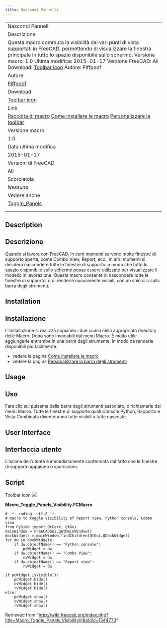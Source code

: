 ```yaml
---
title: Nascondi Pannelli
---
```


|                                                                                                                                                                                                                                                                                                                                                                                   |
| --------------------------------------------------------------------------------------------------------------------------------------------------------------------------------------------------------------------------------------------------------------------------------------------------------------------------------------------------------------------------------- |
| Nascondi Pannelli                                                                                                                                                                                                                                                                                                                                                                 |
| Descrizione                                                                                                                                                                                                                                                                                                                                                                       |
| Questa macro commuta la visibilità dai vari punti di vista supportati in FreeCAD, permettendo di visualizzare la finestra principale in tutto lo spazio disponibile sullo schermo. Versione macro: 1.0 Ultima modifica: 2015-01-17 Versione FreeCAD: All Download: [Toolbar icon](https://www.freecadweb.org/wiki/images/d/d0/Macro_Toggle_Views_Visibility.png) Autore: Piffpoof |
| Autore                                                                                                                                                                                                                                                                                                                                                                            |
| [Piffpoof](/User:Piffpoof "User:Piffpoof")                                                                                                                                                                                                                                                                                                                                        |
| Download                                                                                                                                                                                                                                                                                                                                                                          |
| [Toolbar icon](https://www.freecadweb.org/wiki/images/d/d0/Macro_Toggle_Views_Visibility.png)                                                                                                                                                                                                                                                                                     |
| Link                                                                                                                                                                                                                                                                                                                                                                              |
| [Raccolta di macro](/Macros_recipes/it "Macros recipes/it") [Come installare le macro](/How_to_install_macros/it "How to install macros/it") [Personalizzare la toolbar](/Customize_Toolbars/it "Customize Toolbars/it")                                                                                                                                                          |
| Versione macro                                                                                                                                                                                                                                                                                                                                                                    |
| 1.0                                                                                                                                                                                                                                                                                                                                                                               |
| Data ultima modifica                                                                                                                                                                                                                                                                                                                                                              |
| 2015-01-17                                                                                                                                                                                                                                                                                                                                                                        |
| Versioni di FreeCAD                                                                                                                                                                                                                                                                                                                                                               |
| All                                                                                                                                                                                                                                                                                                                                                                               |
| Scorciatoia                                                                                                                                                                                                                                                                                                                                                                       |
| _Nessuna_                                                                                                                                                                                                                                                                                                                                                                         |
| Vedere anche                                                                                                                                                                                                                                                                                                                                                                      |
| [Toggle_Panels](https://forum.freecadweb.org/viewtopic.php?f=22&t=30450&hilit=Toggle_Panels)                                                                                                                                                                                                                                                                                      |
|                                                                                                                                                                                                                                                                                                                                                                                   |
|                                                                                                                                                                                                                                                                                                                                                                                   |

## Description

## Descrizione

Quando si lavora con FreeCAD, in certi momenti servono molte finestre di supporto aperte, come Combo View, Report, ecc., in altri momenti si desidera nascondere tutte le finestre di supporto in modo che tutto lo spazio disponibile sullo schermo possa essere utilizzato per visualizzare il modello in lavorazione. Questa macro consente di nascondere tutte le finestre di supporto, o di renderle nuovamente visibili, con un solo clic sulla barra degli strumenti.

## Installation

## Installazione

L'installazione si realizza copiando i due codici nella appropriata directory delle Macro. Dopo sono invocabili dal menu Macro. È molto utile aggiungerle entrambe in una barra degli strumente, in modo da renderle disponibili più facilmente.

- vedere la pagina [Come installare le macro](/How_to_install_macros/it "How to install macros/it")
- vedere la pagina [Personalizzare la barra degli strumenti](/Customize_Toolbars/it "Customize Toolbars/it")

## Usage

## Uso

Fare clic sul pulsante della barra degli strumenti associato, o richiamarle dal menu Macro. Tutte le finestre di supporto quali Console Python, Rapporto e Vista Combinata diventeranno tutte visibili o tutte nascoste.

## User Interface

## Interfaccia utente

L'azione dell'utente è immediatamente confermata dal fatto che le finestre di supporto appaiono o spariscono.

## Script

Toolbar icon ![](/images/Macro_Toggle_Views_Visibility.png)

**Macro_Toggle_Panels_Visibility.FCMacro**

```
# -*- coding: utf-8 -*-
# macro to toggle visibility of Report view, Python console, Combo view
from PySide import QtCore, QtGui
mainWindow = FreeCADGui.getMainWindow()
dockWidgets = mainWindow.findChildren(QtGui.QDockWidget)
for dw in dockWidgets:
    if dw.objectName() == "Python console":
        pcWidget = dw
    if dw.objectName() == "Combo View":
        cvWidget = dw
    if dw.objectName() == "Report view":
        rvWidget = dw

if pcWidget.isVisible():
    pcWidget.hide()
    cvWidget.hide()
    rvWidget.hide()
else:
    pcWidget.show()
    cvWidget.show()
    rvWidget.show()
```

Retrieved from "<http://wiki.freecad.org/index.php?title=Macro_Toggle_Panels_Visibility/it&oldid=1344773>"
